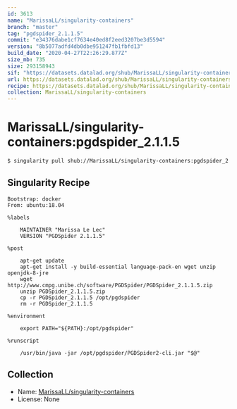 ```yaml
---
id: 3613
name: "MarissaLL/singularity-containers"
branch: "master"
tag: "pgdspider_2.1.1.5"
commit: "e34376dabe1cf7634e40ed8f2eed3207be3d5594"
version: "8b5077adfd4db0dbe951247fb1fbfd13"
build_date: "2020-04-27T22:26:29.877Z"
size_mb: 735
size: 293158943
sif: "https://datasets.datalad.org/shub/MarissaLL/singularity-containers/pgdspider_2.1.1.5/2020-04-27-e34376da-8b5077ad/8b5077adfd4db0dbe951247fb1fbfd13.simg"
url: https://datasets.datalad.org/shub/MarissaLL/singularity-containers/pgdspider_2.1.1.5/2020-04-27-e34376da-8b5077ad/
recipe: https://datasets.datalad.org/shub/MarissaLL/singularity-containers/pgdspider_2.1.1.5/2020-04-27-e34376da-8b5077ad/Singularity
collection: MarissaLL/singularity-containers
---
```


# MarissaLL/singularity-containers:pgdspider_2.1.1.5

```bash
$ singularity pull shub://MarissaLL/singularity-containers:pgdspider_2.1.1.5
```

## Singularity Recipe

```singularity
Bootstrap: docker
From: ubuntu:18.04

%labels

	MAINTAINER "Marissa Le Lec"
	VERSION "PGDSpider 2.1.1.5"

%post

	apt-get update
	apt-get install -y build-essential language-pack-en wget unzip openjdk-8-jre
	wget http://www.cmpg.unibe.ch/software/PGDSpider/PGDSpider_2.1.1.5.zip
	unzip PGDSpider_2.1.1.5.zip
	cp -r PGDSpider_2.1.1.5 /opt/pgdspider
	rm -r PGDSpider_2.1.1.5

%environment
	
	export PATH="${PATH}:/opt/pgdspider"

%runscript

	/usr/bin/java -jar /opt/pgdspider/PGDSpider2-cli.jar "$@"
```

## Collection

 - Name: [MarissaLL/singularity-containers](https://github.com/MarissaLL/singularity-containers)
 - License: None

